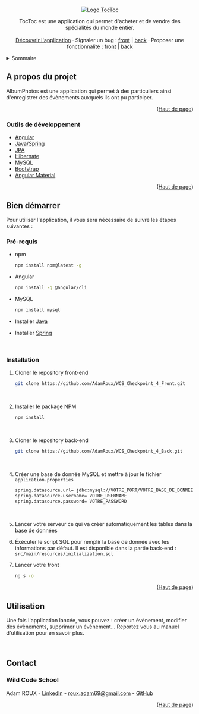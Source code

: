 <!-- PROJECT LOGO -->
<br />
<div align="center">
  <a href="https://github.com/VianneyAccart/ChopTonJob">
    <img src="src/assets/img/toctoc_logo.png" alt="Logo TocToc">
  </a>

  <p align="center">
    TocToc est une application qui permet d'acheter et de vendre des spécialités du monde entier.
    <br /><br />
    <a href="http://localhost:4200/">Découvrir l'application</a>
    ·
    Signaler un bug : <a href="https://github.com/WildCodeSchool/P3-toctoc-front-javangular-2021/issues">front</a> | <a href="https://github.com/WildCodeSchool/P3-toctoc-back-javangular-2021/issues">back</a>
    ·
    Proposer une fonctionnalité : <a href="https://github.com/WildCodeSchool/P3-toctoc-front-javangular-2021/pulls">front</a> | <a href="https://github.com/WildCodeSchool/P3-toctoc-back-javangular-2021/pulls">back</a>   
  </p>
</div>

<!-- TABLE OF CONTENTS -->
<details>
  <summary>Sommaire</summary>
  <ol>
    <li>
      <a href="#about-the-project">A propos du projet</a>
      <ul>
        <li><a href="#built-with">Outils de développement</a></li>
      </ul>
    </li>
    <li>
      <a href="#getting-started">Bien démarrer</a>
      <ul>
        <li><a href="#prerequisites">Pré-requis</a></li>
        <li><a href="#installation">Installation</a></li>
      </ul>
    </li>
    <li><a href="#usage">Utilisation</a></li>
    <li><a href="#contact">Contact</a></li>
  </ol>
</details>

<!-- ABOUT THE PROJECT -->

## A propos du projet

AlbumPhotos est une application qui permet à des particuliers ainsi d'enregistrer des évènements auxquels ils ont pu participer.

<p align="right">(<a href="#top">Haut de page</a>)</p>

### Outils de développement

- [Angular](https://angular.io/)
- [Java/Spring](https://spring.io/)
- [JPA](https://spring.io/projects/spring-data-jpa)
- [Hibernate](https://hibernate.org/)
- [MySQL](https://www.mysql.com/fr/)
- [Bootstrap](https://getbootstrap.com)
- [Angular Material](https://material.angular.io/)

<p align="right">(<a href="#top">Haut de page</a>)</p>

<!-- GETTING STARTED -->

## Bien démarrer

Pour utiliser l'application, il vous sera nécessaire de suivre les étapes suivantes : <br/>

### Pré-requis

- npm
  ```sh
  npm install npm@latest -g
  ```

- Angular
  ```sh
  npm install -g @angular/cli
  ```

- MySQL
  ```sh
  npm install mysql
  ```

- Installer <a href="https://www.java.com/fr/download/help/download_options.html" target="_blank">Java</a>

- Installer <a href="https://docs.spring.io/spring-boot/docs/current/reference/html/getting-started.html" target="_blank">Spring</a>
<br/>


### Installation

1. Cloner le repository front-end
   ```sh
   git clone https://github.com/AdamRoux/WCS_Checkpoint_4_Front.git
   ```
<br/>

2. Installer le package NPM
   ```sh
   npm install
   ```
<br/>

3. Cloner le repository back-end
   ```sh
   git clone https://github.com/AdamRoux/WCS_Checkpoint_4_Back.git
   ```
<br/>

4. Créer une base de donnée MySQL et mettre à jour le fichier ```application.properties```
   ```sh
   spring.datasource.url= jdbc:mysql://VOTRE_PORT/VOTRE_BASE_DE_DONNÉE?useSSL=false&serverTimezone=Europe/Paris
   spring.datasource.username= VOTRE_USERNAME
   spring.datasource.password= VOTRE_PASSWORD
   ```
<br/>

5. Lancer votre serveur ce qui va créer automatiquement les tables dans la base de données

6. Éxécuter le script SQL pour remplir la base de donnée avec les informations par défaut. Il est disponible dans la partie back-end : ```src/main/resources/initialization.sql```

7. Lancer votre front
   ```sh
   ng s -o
   ```

<p align="right">(<a href="#top">Haut de page</a>)</p>

<!-- USAGE EXAMPLES -->
## Utilisation

Une fois l'application lancée, vous pouvez : créer un évènement, modifier des évènements, supprimer un évènement... Reportez vous au manuel d'utilisation pour en savoir plus.

<br/>


## Contact

### Wild Code School

Adam ROUX - [LinkedIn](https://www.linkedin.com/in/adamroux/) - roux.adam69@gmail.com - [GitHub](https://github.com/AdamRoux)<br>


<p align="right">(<a href="#top">Haut de page</a>)</p>
